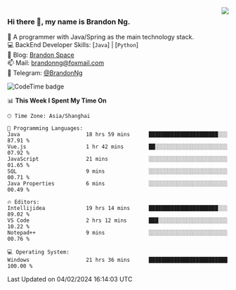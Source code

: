 <img  align="right" src="https://github-readme-stats-brandon0824.vercel.app/api/top-langs/?username=brandon0824&layout=compact">

### Hi there 👋, my name is Brandon Ng.

🌱 A programmer with Java/Spring as the main technology stack.  
💻 BackEnd Developer Skills: [`Java`] | [`Python`]  
📝 Blog: [Brandon Space](https://brandonng.tech)  
📫 Mail: brandonng@foxmail.com  
📰 Telegram: [@BrandonNg](https://t.me/BrandonNg24)  

![CodeTime badge](https://img.shields.io/endpoint?style=flat-square&url=https%3A%2F%2Fapi.codetime.dev%2Fshield%3Fid%3D128%26project%3D%26in%3D604800000)

<!--START_SECTION:waka-->
📊 **This Week I Spent My Time On** 

```text
🕑︎ Time Zone: Asia/Shanghai

💬 Programming Languages: 
Java                     18 hrs 59 mins      ██████████████████████░░░   87.91 % 
Vue.js                   1 hr 42 mins        ██░░░░░░░░░░░░░░░░░░░░░░░   07.92 % 
JavaScript               21 mins             ░░░░░░░░░░░░░░░░░░░░░░░░░   01.65 % 
SQL                      9 mins              ░░░░░░░░░░░░░░░░░░░░░░░░░   00.71 % 
Java Properties          6 mins              ░░░░░░░░░░░░░░░░░░░░░░░░░   00.49 % 

🔥 Editors: 
Intellijidea             19 hrs 14 mins      ██████████████████████░░░   89.02 % 
VS Code                  2 hrs 12 mins       ███░░░░░░░░░░░░░░░░░░░░░░   10.22 % 
Notepad++                9 mins              ░░░░░░░░░░░░░░░░░░░░░░░░░   00.76 % 

💻 Operating System: 
Windows                  21 hrs 36 mins      █████████████████████████   100.00 % 
```


 Last Updated on 04/02/2024 16:14:03 UTC
<!--END_SECTION:waka-->
